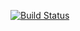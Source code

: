 [![Build Status](https://travis-ci.org/ismoaulaskari/ratebeer-public.png)](https://travis-ci.org/ismoaulaskari/ratebeer-public)
